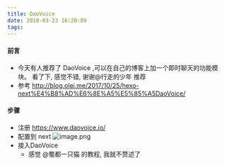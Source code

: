```yaml
---
title: DaoVoice
date: 2018-03-23 16:20:09
tags:
---
```

#### 前言
* 今天有人推荐了 DaoVoice ,可以在自己的博客上加一个即时聊天的功能模块。 看了下, 感觉不错, 谢谢@行走的少年 推荐
* 参考 http://blog.olei.me/2017/10/25/hexo-next%E4%B8%AD%E6%8E%A5%E5%85%A5DaoVoice/
#### 步骤
* 注册
    https://www.daovoice.io/
* 配置到 next
![image.png](https://upload-images.jianshu.io/upload_images/4832809-eb9779692fb5f3c5.png?imageMogr2/auto-orient/strip%7CimageView2/2/w/1240)
* 接入DaoVoice
    * 感觉 @蜀都一只猫 的教程, 我就不赘述了